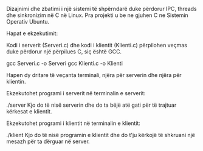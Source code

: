Dizajnimi dhe zbatimi i një sistemi të shpërndarë duke përdorur IPC, threads dhe
sinkronizim në C në Linux. Pra projekti u be ne gjuhen C ne Sistemin Operativ Ubuntu.


Hapat e ekzekutimit:

Kodi i serverit (Serveri.c) dhe kodi i klientit (Klienti.c)  përpilohen veçmas duke përdorur një përpilues C, siç është GCC.

gcc Serveri.c -o Serveri
gcc Klienti.c -o Klienti

Hapen dy dritare të veçanta terminali, njëra për serverin dhe njëra për klientin.

Ekzekutohet programi i serverit në terminalin e serverit:

./server
Kjo do të nisë serverin dhe do ta bëjë atë gati për të trajtuar kërkesat e klientit.

Ekzekutohet programi i klientit në terminalin e klientit:

./klient
Kjo do të nisë programin e klientit dhe do t'ju kërkojë të shkruani një mesazh për ta dërguar në server.
